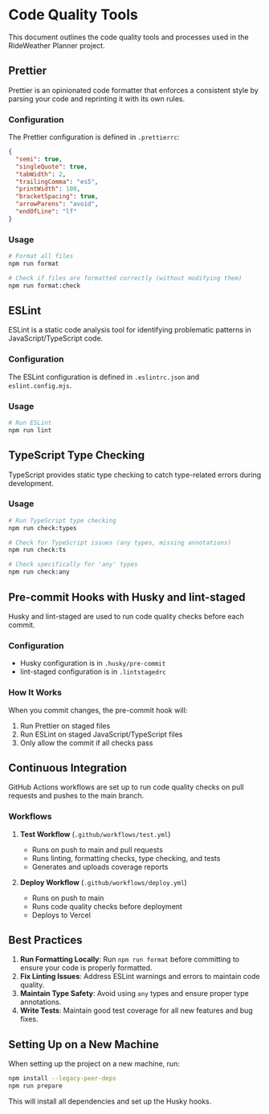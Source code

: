 # Code Quality Tools

This document outlines the code quality tools and processes used in the RideWeather Planner project.

## Prettier

Prettier is an opinionated code formatter that enforces a consistent style by parsing your code and reprinting it with its own rules.

### Configuration

The Prettier configuration is defined in `.prettierrc`:

```json
{
  "semi": true,
  "singleQuote": true,
  "tabWidth": 2,
  "trailingComma": "es5",
  "printWidth": 100,
  "bracketSpacing": true,
  "arrowParens": "avoid",
  "endOfLine": "lf"
}
```

### Usage

```bash
# Format all files
npm run format

# Check if files are formatted correctly (without modifying them)
npm run format:check
```

## ESLint

ESLint is a static code analysis tool for identifying problematic patterns in JavaScript/TypeScript code.

### Configuration

The ESLint configuration is defined in `.eslintrc.json` and `eslint.config.mjs`.

### Usage

```bash
# Run ESLint
npm run lint
```

## TypeScript Type Checking

TypeScript provides static type checking to catch type-related errors during development.

### Usage

```bash
# Run TypeScript type checking
npm run check:types

# Check for TypeScript issues (any types, missing annotations)
npm run check:ts

# Check specifically for 'any' types
npm run check:any
```

## Pre-commit Hooks with Husky and lint-staged

Husky and lint-staged are used to run code quality checks before each commit.

### Configuration

- Husky configuration is in `.husky/pre-commit`
- lint-staged configuration is in `.lintstagedrc`

### How It Works

When you commit changes, the pre-commit hook will:

1. Run Prettier on staged files
2. Run ESLint on staged JavaScript/TypeScript files
3. Only allow the commit if all checks pass

## Continuous Integration

GitHub Actions workflows are set up to run code quality checks on pull requests and pushes to the main branch.

### Workflows

1. **Test Workflow** (`.github/workflows/test.yml`)

   - Runs on push to main and pull requests
   - Runs linting, formatting checks, type checking, and tests
   - Generates and uploads coverage reports

2. **Deploy Workflow** (`.github/workflows/deploy.yml`)
   - Runs on push to main
   - Runs code quality checks before deployment
   - Deploys to Vercel

## Best Practices

1. **Run Formatting Locally**: Run `npm run format` before committing to ensure your code is properly formatted.
2. **Fix Linting Issues**: Address ESLint warnings and errors to maintain code quality.
3. **Maintain Type Safety**: Avoid using `any` types and ensure proper type annotations.
4. **Write Tests**: Maintain good test coverage for all new features and bug fixes.

## Setting Up on a New Machine

When setting up the project on a new machine, run:

```bash
npm install --legacy-peer-deps
npm run prepare
```

This will install all dependencies and set up the Husky hooks.
